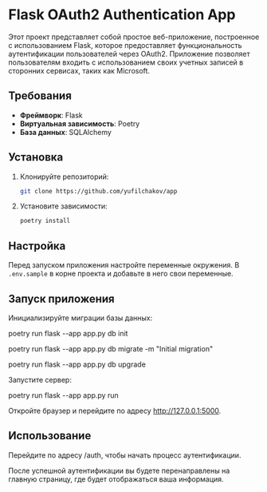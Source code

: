 # Flask OAuth2 Authentication App

Этот проект представляет собой простое веб-приложение, 
построенное с использованием Flask, которое предоставляет 
функциональность аутентификации пользователей через OAuth2. 
Приложение позволяет пользователям входить с использованием своих 
учетных записей в сторонних сервисах, таких как Microsoft.

## Требования

- **Фреймворк**: Flask 
- **Виртуальная зависимость**: Poetry 
- **База данных**: SQLAlchemy

## Установка

1. Клонируйте репозиторий:

    ```bash
    git clone https://github.com/yufilchakov/app
    ```

2. Установите зависимости:

    ```bash
    poetry install
    ```

## Настройка
Перед запуском приложения настройте переменные окружения. 
В `.env.sample` в корне проекта и добавьте 
в него свои переменные.

## Запуск приложения
Инициализируйте миграции базы данных:

poetry run flask --app app.py db init

poetry run flask --app app.py db migrate -m "Initial migration"

poetry run flask --app app.py db upgrade

Запустите сервер: 

poetry run flask --app app.py run

Откройте браузер и перейдите по адресу http://127.0.0.1:5000.

## Использование

Перейдите по адресу /auth, чтобы начать процесс аутентификации.

После успешной аутентификации вы будете перенаправлены на 
главную страницу, где будет отображаться ваша информация.

